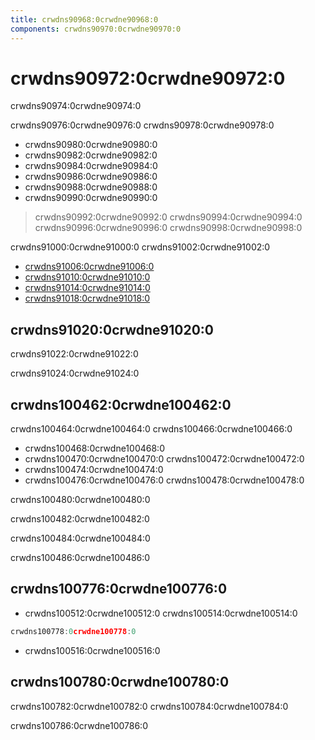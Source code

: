 ```yaml
---
title: crwdns90968:0crwdne90968:0
components: crwdns90970:0crwdne90970:0
---
```


# crwdns90972:0crwdne90972:0

<p class="description">crwdns90974:0crwdne90974:0</p>

crwdns90976:0crwdne90976:0 crwdns90978:0crwdne90978:0

- crwdns90980:0crwdne90980:0
- crwdns90982:0crwdne90982:0
- crwdns90984:0crwdne90984:0
- crwdns90986:0crwdne90986:0
- crwdns90988:0crwdne90988:0
- crwdns90990:0crwdne90990:0

> crwdns90992:0crwdne90992:0 crwdns90994:0crwdne90994:0 crwdns90996:0crwdne90996:0 crwdns90998:0crwdne90998:0

crwdns91000:0crwdne91000:0 crwdns91002:0crwdne91002:0

- [crwdns91006:0crwdne91006:0](crwdns91004:0crwdne91004:0)
- [crwdns91010:0crwdne91010:0](crwdns91008:0crwdne91008:0)
- [crwdns91014:0crwdne91014:0](crwdns91012:0crwdne91012:0)
- [crwdns91018:0crwdne91018:0](crwdns91016:0crwdne91016:0)

## crwdns91020:0crwdne91020:0

crwdns91022:0crwdne91022:0

crwdns91024:0crwdne91024:0

## crwdns100462:0crwdne100462:0

crwdns100464:0crwdne100464:0 crwdns100466:0crwdne100466:0

- crwdns100468:0crwdne100468:0
- crwdns100470:0crwdne100470:0 crwdns100472:0crwdne100472:0
- crwdns100474:0crwdne100474:0
- crwdns100476:0crwdne100476:0 crwdns100478:0crwdne100478:0

crwdns100480:0crwdne100480:0

crwdns100482:0crwdne100482:0

crwdns100484:0crwdne100484:0

crwdns100486:0crwdne100486:0

## crwdns100776:0crwdne100776:0

- crwdns100512:0crwdne100512:0 crwdns100514:0crwdne100514:0

```jsx
crwdns100778:0crwdne100778:0
```

- crwdns100516:0crwdne100516:0

## crwdns100780:0crwdne100780:0

crwdns100782:0crwdne100782:0 crwdns100784:0crwdne100784:0

crwdns100786:0crwdne100786:0